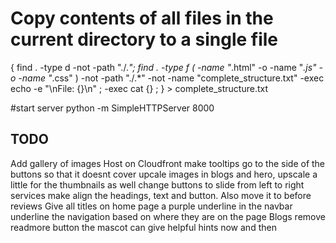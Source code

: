 # Copy contents of all files in the current directory to a single file
{ find . -type d -not -path "./.*"; find . -type f \( -name "*.html" -o -name "*.js" -o -name "*.css" \) -not -path "./.*" -not -name "complete_structure.txt" -exec echo -e "\nFile: {}\n" \; -exec cat {} \; } > complete_structure.txt

#start server
python -m SimpleHTTPServer 8000

## TODO
Add gallery of images
Host on Cloudfront
make tooltips go to the side of the buttons so that it doesnt cover
upcale images in blogs and hero, upscale a little for the thumbnails as well
change buttons to slide from left to right
services make align the headings, text and button. Also move it to before reviews
Give all titles on home page a purple underline
in the navbar underline the navigation based on where they are on the page
Blogs remove readmore button
the mascot can give helpful hints now and then